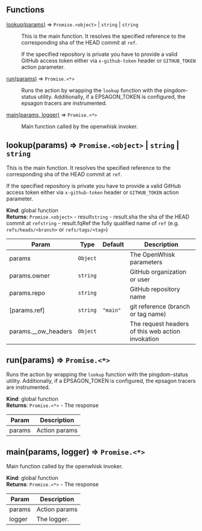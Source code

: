 ## Functions

<dl>
<dt><a href="#lookup">lookup(params)</a> ⇒ <code>Promise.&lt;object&gt;</code> | <code>string</code> | <code>string</code></dt>
<dd><p>This is the main function. It resolves the specified reference to the corresponding
sha of the HEAD commit at <code>ref</code>.</p>
<p>If the specified repository is private you have to provide a valid GitHub access token
either via <code>x-github-token</code> header or <code>GITHUB_TOKEN</code> action parameter.</p>
</dd>
<dt><a href="#run">run(params)</a> ⇒ <code>Promise.&lt;*&gt;</code></dt>
<dd><p>Runs the action by wrapping the <code>lookup</code> function with the pingdom-status utility.
Additionally, if a EPSAGON_TOKEN is configured, the epsagon tracers are instrumented.</p>
</dd>
<dt><a href="#main">main(params, logger)</a> ⇒ <code>Promise.&lt;*&gt;</code></dt>
<dd><p>Main function called by the openwhisk invoker.</p>
</dd>
</dl>

<a name="lookup"></a>

## lookup(params) ⇒ <code>Promise.&lt;object&gt;</code> \| <code>string</code> \| <code>string</code>
This is the main function. It resolves the specified reference to the corresponding
sha of the HEAD commit at `ref`.

If the specified repository is private you have to provide a valid GitHub access token
either via `x-github-token` header or `GITHUB_TOKEN` action parameter.

**Kind**: global function  
**Returns**: <code>Promise.&lt;object&gt;</code> - result<code>string</code> - result.sha the sha of the HEAD commit at `ref`<code>string</code> - result.fqRef the fully qualified name of `ref`
                               (e.g. `refs/heads/<branch>` or `refs/tags/<tag>`)  

| Param | Type | Default | Description |
| --- | --- | --- | --- |
| params | <code>Object</code> |  | The OpenWhisk parameters |
| params.owner | <code>string</code> |  | GitHub organization or user |
| params.repo | <code>string</code> |  | GitHub repository name |
| [params.ref] | <code>string</code> | <code>&quot;main&quot;</code> | git reference (branch or tag name) |
| params.__ow_headers | <code>Object</code> |  | The request headers of this web action invokation |

<a name="run"></a>

## run(params) ⇒ <code>Promise.&lt;\*&gt;</code>
Runs the action by wrapping the `lookup` function with the pingdom-status utility.
Additionally, if a EPSAGON_TOKEN is configured, the epsagon tracers are instrumented.

**Kind**: global function  
**Returns**: <code>Promise.&lt;\*&gt;</code> - The response  

| Param | Description |
| --- | --- |
| params | Action params |

<a name="main"></a>

## main(params, logger) ⇒ <code>Promise.&lt;\*&gt;</code>
Main function called by the openwhisk invoker.

**Kind**: global function  
**Returns**: <code>Promise.&lt;\*&gt;</code> - The response  

| Param | Description |
| --- | --- |
| params | Action params |
| logger | The logger. |

